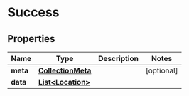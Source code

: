 # Success

## Properties
Name | Type | Description | Notes
------------ | ------------- | ------------- | -------------
**meta** | [**CollectionMeta**](CollectionMeta.md) |  |  [optional]
**data** | [**List&lt;Location&gt;**](Location.md) |  | 
